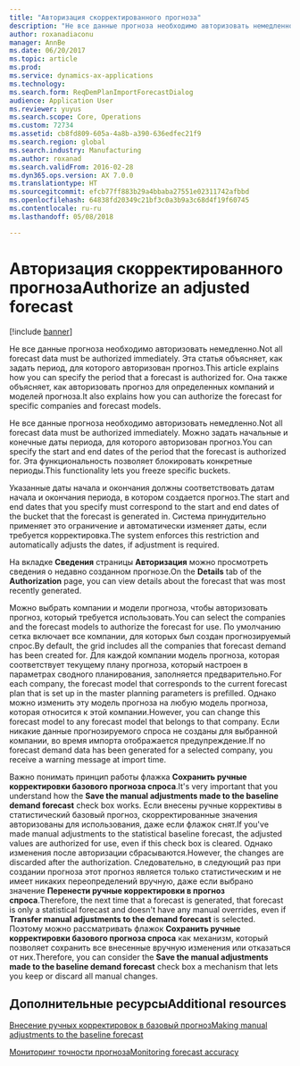 ```yaml
---
title: "Авторизация скорректированного прогноза"
description: "Не все данные прогноза необходимо авторизовать немедленно. Эта статья объясняет, как задать период, для которого авторизован прогноз. Она также объясняет, как авторизовать прогноз для определенных компаний и моделей прогноза."
author: roxanadiaconu
manager: AnnBe
ms.date: 06/20/2017
ms.topic: article
ms.prod: 
ms.service: dynamics-ax-applications
ms.technology: 
ms.search.form: ReqDemPlanImportForecastDialog
audience: Application User
ms.reviewer: yuyus
ms.search.scope: Core, Operations
ms.custom: 72734
ms.assetid: cb8fd809-605a-4a8b-a390-636edfec21f9
ms.search.region: global
ms.search.industry: Manufacturing
ms.author: roxanad
ms.search.validFrom: 2016-02-28
ms.dyn365.ops.version: AX 7.0.0
ms.translationtype: HT
ms.sourcegitcommit: efcb77ff883b29a4bbaba27551e02311742afbbd
ms.openlocfilehash: 64838fd20349c21bf3c0a3b9a3c68d4f19f60745
ms.contentlocale: ru-ru
ms.lasthandoff: 05/08/2018

---
```


# <a name="authorize-an-adjusted-forecast"></a><span data-ttu-id="9f8dd-105">Авторизация скорректированного прогноза</span><span class="sxs-lookup"><span data-stu-id="9f8dd-105">Authorize an adjusted forecast</span></span>

[!include [banner](../includes/banner.md)]

<span data-ttu-id="9f8dd-106">Не все данные прогноза необходимо авторизовать немедленно.</span><span class="sxs-lookup"><span data-stu-id="9f8dd-106">Not all forecast data must be authorized immediately.</span></span> <span data-ttu-id="9f8dd-107">Эта статья объясняет, как задать период, для которого авторизован прогноз.</span><span class="sxs-lookup"><span data-stu-id="9f8dd-107">This article explains how you can specify the period that a forecast is authorized for.</span></span> <span data-ttu-id="9f8dd-108">Она также объясняет, как авторизовать прогноз для определенных компаний и моделей прогноза.</span><span class="sxs-lookup"><span data-stu-id="9f8dd-108">It also explains how you can authorize the forecast for specific companies and forecast models.</span></span>

<span data-ttu-id="9f8dd-109">Не все данные прогноза необходимо авторизовать немедленно.</span><span class="sxs-lookup"><span data-stu-id="9f8dd-109">Not all forecast data must be authorized immediately.</span></span> <span data-ttu-id="9f8dd-110">Можно задать начальные и конечные даты периода, для которого авторизован прогноз.</span><span class="sxs-lookup"><span data-stu-id="9f8dd-110">You can specify the start and end dates of the period that the forecast is authorized for.</span></span> <span data-ttu-id="9f8dd-111">Эта функциональность позволяет блокировать конкретные периоды.</span><span class="sxs-lookup"><span data-stu-id="9f8dd-111">This functionality lets you freeze specific buckets.</span></span> 

<span data-ttu-id="9f8dd-112">Указанные даты начала и окончания должны соответствовать датам начала и окончания периода, в котором создается прогноз.</span><span class="sxs-lookup"><span data-stu-id="9f8dd-112">The start and end dates that you specify must correspond to the start and end dates of the bucket that the forecast is generated in.</span></span> <span data-ttu-id="9f8dd-113">Система принудительно применяет это ограничение и автоматически изменяет даты, если требуется корректировка.</span><span class="sxs-lookup"><span data-stu-id="9f8dd-113">The system enforces this restriction and automatically adjusts the dates, if adjustment is required.</span></span> 

<span data-ttu-id="9f8dd-114">На вкладке **Сведения** страницы **Авторизация** можно просмотреть сведения о недавно созданном прогнозе.</span><span class="sxs-lookup"><span data-stu-id="9f8dd-114">On the **Details** tab of the **Authorization** page, you can view details about the forecast that was most recently generated.</span></span> 

<span data-ttu-id="9f8dd-115">Можно выбрать компании и модели прогноза, чтобы авторизовать прогноз, который требуется использовать.</span><span class="sxs-lookup"><span data-stu-id="9f8dd-115">You can select the companies and the forecast models to authorize the forecast for use.</span></span> <span data-ttu-id="9f8dd-116">По умолчанию сетка включает все компании, для которых был создан прогнозируемый спрос.</span><span class="sxs-lookup"><span data-stu-id="9f8dd-116">By default, the grid includes all the companies that forecast demand has been created for.</span></span> <span data-ttu-id="9f8dd-117">Для каждой компании модель прогноза, которая соответствует текущему плану прогноза, который настроен в параметрах сводного планирования, заполняется предварительно.</span><span class="sxs-lookup"><span data-stu-id="9f8dd-117">For each company, the forecast model that corresponds to the current forecast plan that is set up in the master planning parameters is prefilled.</span></span> <span data-ttu-id="9f8dd-118">Однако можно изменить эту модель прогноза на любую модель прогноза, которая относится к этой компании.</span><span class="sxs-lookup"><span data-stu-id="9f8dd-118">However, you can change this forecast model to any forecast model that belongs to that company.</span></span> <span data-ttu-id="9f8dd-119">Если никакие данные прогнозируемого спроса не созданы для выбранной компании, во время импорта отображается предупреждение.</span><span class="sxs-lookup"><span data-stu-id="9f8dd-119">If no forecast demand data has been generated for a selected company, you receive a warning message at import time.</span></span> 

<span data-ttu-id="9f8dd-120">Важно понимать принцип работы флажка **Сохранить ручные корректировки базового прогноза спроса**.</span><span class="sxs-lookup"><span data-stu-id="9f8dd-120">It's very important that you understand how the **Save the manual adjustments made to the baseline demand forecast** check box works.</span></span> <span data-ttu-id="9f8dd-121">Если внесены ручные коррективы в статистический базовый прогноз, скорректированные значения авторизованы для использования, даже если флажок снят.</span><span class="sxs-lookup"><span data-stu-id="9f8dd-121">If you've made manual adjustments to the statistical baseline forecast, the adjusted values are authorized for use, even if this check box is cleared.</span></span> <span data-ttu-id="9f8dd-122">Однако изменения после авторизации сбрасываются.</span><span class="sxs-lookup"><span data-stu-id="9f8dd-122">However, the changes are discarded after the authorization.</span></span> <span data-ttu-id="9f8dd-123">Следовательно, в следующий раз при создании прогноза этот прогноз является только статистическим и не имеет никаких переопределений вручную, даже если выбрано значение **Перенести ручные корректировки в прогноз спроса**.</span><span class="sxs-lookup"><span data-stu-id="9f8dd-123">Therefore, the next time that a forecast is generated, that forecast is only a statistical forecast and doesn't have any manual overrides, even if **Transfer manual adjustments to the demand forecast** is selected.</span></span> <span data-ttu-id="9f8dd-124">Поэтому можно рассматривать флажок **Сохранить ручные корректировки базового прогноза спроса** как механизм, который позволяет сохранить все внесенные вручную изменения или отказаться от них.</span><span class="sxs-lookup"><span data-stu-id="9f8dd-124">Therefore, you can consider the **Save the manual adjustments made to the baseline demand forecast** check box a mechanism that lets you keep or discard all manual changes.</span></span>

<a name="additional-resources"></a><span data-ttu-id="9f8dd-125">Дополнительные ресурсы</span><span class="sxs-lookup"><span data-stu-id="9f8dd-125">Additional resources</span></span>
--------

[<span data-ttu-id="9f8dd-126">Внесение ручных корректировок в базовый прогноз</span><span class="sxs-lookup"><span data-stu-id="9f8dd-126">Making manual adjustments to the baseline forecast</span></span>](manual-adjustments-baseline-forecast.md)

[<span data-ttu-id="9f8dd-127">Мониторинг точности прогноза</span><span class="sxs-lookup"><span data-stu-id="9f8dd-127">Monitoring forecast accuracy</span></span>](monitor-forecast-accuracy.md)




